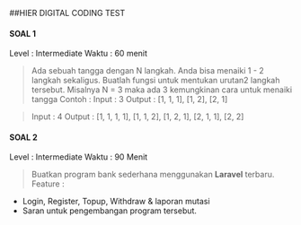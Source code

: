 ##HIER DIGITAL CODING TEST

#### SOAL 1
Level : Intermediate
Waktu : 60 menit

> Ada sebuah tangga dengan N langkah. Anda bisa menaiki 1 - 2 langkah sekaligus.  Buatlah fungsi untuk mentukan urutan2 langkah tersebut. 
Misalnya N = 3 maka ada 3 kemungkinan cara untuk menaiki tangga
Contoh : 
Input : 3
Output : [1, 1, 1], [1, 2], [2, 1]

> Input : 4
Output : [1, 1, 1, 1], [1, 1, 2], [1, 2, 1], [2, 1, 1], [2, 2]

#### SOAL 2
Level : Intermediate
Waktu : 90 Menit

> Buatkan program bank sederhana menggunakan **Laravel** terbaru. Feature  :
- Login, Register, Topup,  Withdraw & laporan mutasi
- Saran untuk pengembangan program tersebut.



